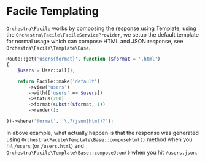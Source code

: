 Facile Templating
==============

`Orchestra\Facile` works by composing the response using Template, using the `Orchestra\Facile\FacileServiceProvider`, we setup the default template for normal usage which can compose HTML and JSON response, see `Orchestra\Facile\Template\Base`.

```php
Route::get('users{format}', function ($format = '.html')
{
	$users = User::all();
	
	return Facile::make('default')
		->view('users')
		->with(['users' => $users])
		->status(200)
		->format(substr($format, 1))
		->render();

})->where('format', '\.?(json|html)?');
```

In above example, what actually happen is that the response was generated using `Orchestra\Facile\Template\Base::composeHtml()` method when you hit `/users` (or `/users.html`) and `Orchestra\Facile\Template\Base::composeJson()` when you hit `/users.json`.
